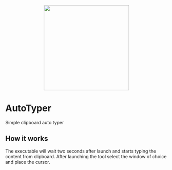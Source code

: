 <p align="center">
  <img width="265" height="265" src="https://file.lahmer.eu/autotyper_icon.png">
</p>

# AutoTyper
Simple clipboard auto typer

## How it works
The executable will wait two seconds after launch and starts typing the content from clipboard.
After launching the tool select the window of choice and place the cursor.
